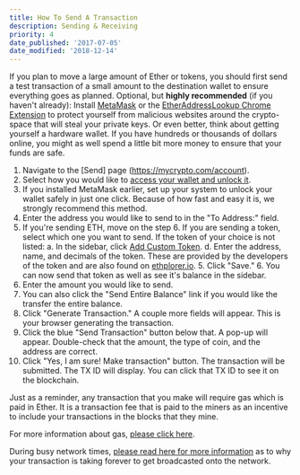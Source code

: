 ```yaml
---
title: How To Send A Transaction
description: Sending & Receiving
priority: 4
date_published: '2017-07-05'
date_modified: '2018-12-14'
---
```


If you plan to move a large amount of Ether or tokens, you should first send a test transaction of a small amount to the destination wallet to ensure everything goes as planned.
Optional, but **highly recommended** (if you haven't already): Install [MetaMask](https://support.mycrypto.com/migration/moving-from-private-key-to-metamask.html) or the [EtherAddressLookup Chrome Extension](https://chrome.google.com/webstore/detail/etheraddresslookup/pdknmigbbbhmllnmgdfalmedcmcefdfn?hl=en-GB) to protect yourself from malicious websites around the crypto-space that will steal your private keys. Or even better, think about getting yourself a hardware wallet. If you have hundreds or thousands of dollars online, you might as well spend a little bit more money to ensure that your funds are safe.

1. Navigate to the [Send] page (https://mycrypto.com/account).
2. Select how you would like to [access your wallet and unlock it](https://support.mycrypto.com/getting-started/accessing-your-new-eth-wallet.html).
3. If you installed MetaMask earlier, set up your system to unlock your wallet safely in just one click. Because of how fast and easy it is, we strongly recommend this method.
4. Enter the address you would like to send to in the "To Address:" field.
5. If you're sending ETH, move on the step 6. If you are sending a token, select which one you want to send. If the token of your choice is not listed:
   a. In the sidebar, click [Add Custom Token](https://support.mycrypto.com/send/sending-and-adding-tokens.html).
   d. Enter the address, name, and decimals of the token. These are provided by the developers of the token and are also found on [ethplorer.io](https://ethplorer.io/).
   5. Click "Save."
   6. You can now send that token as well as see it's balance in the sidebar.
6. Enter the amount you would like to send.
7. You can also click the "Send Entire Balance" link if you would like the transfer the entire balance.
8. Click "Generate Transaction." A couple more fields will appear. This is your browser generating the transaction.
9. Click the blue "Send Transaction" button below that. A pop-up will appear. Double-check that the amount, the type of coin, and the address are correct.
10. Click "Yes, I am sure! Make transaction" button. The transaction will be submitted. The TX ID will display. You can click that TX ID to see it on the blockchain.

Just as a reminder, any transaction that you make will require gas which is paid in Ether. It is a transaction fee that is paid to the miners as an incentive to include your transactions in the blocks that they mine.

For more information about gas, [please click here](https://support.mycrypto.com/gas/what-is-gas-ethereum.html).

During busy network times, [please read here for more information](https://support.mycrypto.com/transactions/transactions-not-showing-or-pending.html) as to why your transaction is taking forever to get broadcasted onto the network.
